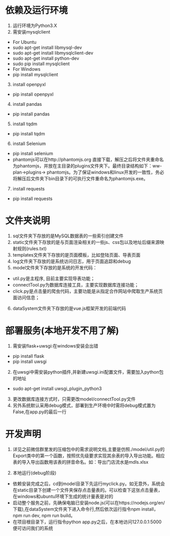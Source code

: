 # 依赖及运行环境
1. 运行环境为Python3.X
2. 需安装mysqlclient
  - For Ubuntu
  - sudo apt-get install libmysql-dev
  - sudo apt-get install libmysqlclient-dev
  - sudo apt-get install python-dev
  - sudo pip install mysqlclient
  - For Windows
  - pip install mysqlclient
3. install openpyxl
  - pip install openpyxl
4. install pandas
  - pip install pandas
5. install tqdm
  - pip install tqdm
6. install Selenium
  - pip install selenium
  - phantomjs可以在http://phantomjs.org 直接下载，解压之后将文件夹重命名为phantomjs，并放在主目录的plugins文件夹下。最终目录结构如下：ww-plan->plugins-> phantomjs。为了保证windows和linux开发的一致性，务必将解压后文件夹下bin目录下的可执行文件重命名为phantomjs.exe。
 7. install requests
  - pip install requests

# 文件夹说明
1. sql文件夹下存放的是MySQL数据表的一些索引创建文件
2. static文件夹下存放的是与页面渲染相关的一些js、css包以及地址后缀来源映射规则(rules.txt)
3. templates文件夹下存放的是页面模板，比如登陆页面、导表页面
4. log文件夹下存放的是系统访问日志，用于页面追踪和debug
5. model文件夹下存放的是系统的开发代码：
  - util.py是主程序, 目前主要实现导表功能；
  - connectTool.py为数据库连接工具，主要实现数据库连接功能；
  - click.py是点击量的爬虫代码，主要功能是从指定合作网站中爬取生产系统页面访问信息；
6. dataSystem文件夹下存放的是vue.js框架开发的前端代码

# 部署服务(本地开发不用了解)
1. 需安装flask+uwsgi:在windows安装会出错
  - pip install flask
  - pip install uwsgi
 
2. 在uwsgi中需安装python插件,并新建uwsgi.ini配置文件，需要加入python包的地址
  - sudo apt-get install uwsgi_plugin_python3 
3. 更改数据库连接方式时，只需更改model/connectTool.py文件
4. 另外系统默认采用debug模式，部署到生产环境中时需将debug模式置为False,在app.py的最后一行

# 开发声明
1. 详见之前微信群里发的压缩包中的需求说明文档,主要是仿照./model/util.py的Export类中的第一个函数，按照优先级要求实现其余表的导入导出功能。相应表的导入导出函数用该表的拼音命名。如：导出门店流水是mdls.xlsx

2. 本地运行(debug阶段)
  - 依赖安装完成之后，cd到model目录下先运行myclick.py。如无意外，系统会在static目录下创建一个文件夹保存点击量表的。可以检查下这张点击量表，在windows和ubuntu环境下生成的统计量表是对的
  - 启动整个服务之前，先确保电脑已安装node.js(可以在https://nodejs.org/en/ 下载),在dataSystem文件夹下进入命令行,然后依次运行指令npm install， npm run dev, npm run build。
  - 在项目根目录下，运行指令python app.py之后，在本地访问127.0.0.1:5000便可访问我们的系统
